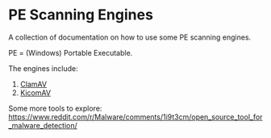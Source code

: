 # PE Scanning Engines

A collection of documentation on how to use
some PE scanning engines.

PE = (Windows) Portable Executable.

The engines include:

1. [ClamAV](./docs/engines/ClamAV.md)
2. [KicomAV](./docs/engines/KicomAV.md)

Some more tools to explore:
<https://www.reddit.com/r/Malware/comments/1i9t3cm/open_source_tool_for_malware_detection/>
